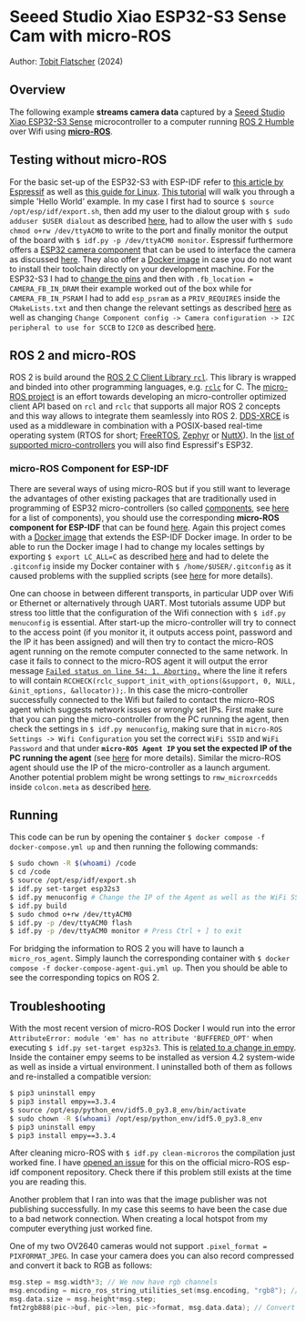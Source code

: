 # Seeed Studio Xiao ESP32-S3 Sense Cam with micro-ROS

Author: [Tobit Flatscher](https://github.com/2b-t) (2024)



## Overview

The following example **streams camera data** captured by a [Seeed Studio Xiao ESP32-S3 Sense](https://wiki.seeedstudio.com/xiao_esp32s3_getting_started/) microcontroller to a computer running [ROS 2 Humble](https://docs.ros.org/en/humble/index.html) over Wifi using [**micro-ROS**](https://micro.ros.org/).



## Testing without micro-ROS

For the basic set-up of the ESP32-S3 with ESP-IDF refer to [this article by Espressif](https://wiki.seeedstudio.com/xiao_esp32s3_getting_started/) as well as [this guide for Linux](https://docs.espressif.com/projects/esp-idf/en/latest/esp32s3/get-started/linux-macos-setup.html). [This tutorial](https://docs.espressif.com/projects/esp-idf/en/latest/esp32s3/get-started/linux-macos-setup.html#get-started-linux-macos-first-steps) will walk you through a simple 'Hello World' example. In my case I first had to source `$ source /opt/esp/idf/export.sh`, then add my user to the dialout group with `$ sudo adduser $USER dialout` as described [here](https://askubuntu.com/a/112572), had to allow the user with `$ sudo chmod o+rw /dev/ttyACM0` to write to the port and finally monitor the output of the board with `$ idf.py -p /dev/ttyACM0 monitor`. Espressif furthermore offers a [ESP32 camera component](https://github.com/espressif/esp32-camera) that can be used to interface the camera as discussed [here](https://wiki.seeedstudio.com/xiao_esp32s3_camera_usage/). They also offer a [Docker image](https://docs.espressif.com/projects/esp-idf/en/latest/esp32/api-guides/tools/idf-docker-image.html) in case you do not want to install their toolchain directly on your development machine. For the ESP32-S3 I had to [change the pins](https://github.com/Seeed-Studio/SSCMA-Micro/blob/dev/porting/espressif/boards/seeed_xiao_esp32s3/board.h) and then with `.fb_location = CAMERA_FB_IN_DRAM` their example worked out of the box while for `CAMERA_FB_IN_PSRAM` I had to add `esp_psram` as a `PRIV_REQUIRES` inside the `CMakeLists.txt` and then change the relevant settings as described [here](https://www.hackster.io/stefanblattmann/esp32-s3-masterclass-part-1-mastering-esp-idf-setup-a73555) as well as changing `Change Component config -> Camera configuration -> I2C peripheral to use for SCCB` to `I2C0` as described [here](https://github.com/espressif/esp32-camera/issues/450#issuecomment-1432009688).

## ROS 2 and micro-ROS

ROS 2 is build around the [ROS 2 C Client Library `rcl`](https://github.com/ros2/rcl). This library is wrapped and binded into other programming languages, e.g. [`rclc`](https://github.com/ros2/rclc) for C. The [micro-ROS project](https://micro.ros.org/) is an effort towards developing an micro-controller optimized client API based on `rcl` and `rclc` that supports all major ROS 2 concepts and this way allows to integrate them seamlessly into ROS 2. [DDS-XRCE](https://www.omg.org/spec/DDS-XRCE/) is used as a middleware in combination with a POSIX-based real-time operating system (RTOS for short; [FreeRTOS](https://www.freertos.org/), [Zephyr](https://www.zephyrproject.org/) or [NuttX](https://nuttx.apache.org/)). In the [list of supported micro-controllers](https://micro.ros.org/docs/overview/hardware/) you will also find Espressif's ESP32.

### micro-ROS Component for ESP-IDF

There are several ways of using micro-ROS but if you still want to leverage the advantages of other existing packages that are traditionally used in programming of ESP32 micro-controllers (so called [components](https://docs.espressif.com/projects/idf-component-manager/en/latest/), see [here](https://components.espressif.com/) for a list of components), you should use the corresponding **micro-ROS component for ESP-IDF** that can be found [here](https://github.com/micro-ROS/micro_ros_espidf_component). Again this project comes with a [Docker image](https://github.com/micro-ROS/micro_ros_espidf_component#build-with-docker-container) that extends the ESP-IDF Docker image. In order to be able to run the Docker image I had to change my locales settings by exporting `$ export LC_ALL=C` as described [here](https://stackoverflow.com/a/37112094) and had to delete the `.gitconfig` inside my Docker container with `$ /home/$USER/.gitconfig` as it caused problems with the supplied scripts (see [here](https://github.com/micro-ROS/micro_ros_espidf_component/issues/183#issuecomment-1837516081) for more details).

One can choose in between different transports, in particular UDP over Wifi or Ethernet or alternatively through UART. Most tutorials assume UDP but stress too little that the configuration of the Wifi connection with `$ idf.py menuconfig` is essential. After start-up the micro-controller will try to connect to the access point (if you monitor it, it outputs access point, password and the IP it has been assigned) and will then try to contact the micro-ROS agent running on the remote computer connected to the same network. In case it fails to connect to the micro-ROS agent it will output the error message [`Failed status on line 54: 1. Aborting.`](https://answers.ros.org/question/387035/esp32-micro-ros-failed-status-on-line-87-1-aborting/) where the line it refers to will contain `RCCHECK(rclc_support_init_with_options(&support, 0, NULL, &init_options, &allocator));`. In this case the micro-controller successfully connected to the Wifi but failed to contact the micro-ROS agent which suggests network issues or wrongly set IPs. First make sure that you can ping the micro-controller from the PC running the agent, then check the settings in `$ idf.py menuconfig`, making sure that in `micro-ROS Settings -> Wifi Configuration` you set the correct `WiFi SSID` and `WiFi Password` and that under **`micro-ROS Agent IP` you set the expected IP of the PC running the agent** (see [here](https://robofoundry.medium.com/esp32-micro-ros-actually-working-over-wifi-and-udp-transport-519a8ad52f65) for more details). Similar the micro-ROS agent should use the IP of the micro-controller as a launch argument. Another potential problem might be wrong settings to `rmw_microxrcedds` inside `colcon.meta` as described [here](https://github.com/micro-ROS/micro_ros_setup/issues/526).



## Running

This code can be run by opening the container `$ docker compose -f docker-compose.yml up` and then running the following commands:

```bash
$ sudo chown -R $(whoami) /code
$ cd /code
$ source /opt/esp/idf/export.sh
$ idf.py set-target esp32s3
$ idf.py menuconfig # Change the IP of the Agent as well as the WiFi SSID and WiFi password
$ idf.py build
$ sudo chmod o+rw /dev/ttyACM0
$ idf.py -p /dev/ttyACM0 flash
$ idf.py -p /dev/ttyACM0 monitor # Press Ctrl + ] to exit
```

For bridging the information to ROS 2 you will have to launch a `micro_ros_agent`. Simply launch the corresponding container with `$ docker compose -f docker-compose-agent-gui.yml up`. Then you should be able to see the corresponding topics on ROS 2.



## Troubleshooting

With the most recent version of micro-ROS Docker I would run into the error `AttributeError: module 'em' has no attribute 'BUFFERED_OPT'` when executing `$ idf.py set-target esp32s3`. This is [related to a change in empy](https://stackoverflow.com/questions/77642155/attributeerror-module-object-has-no-attribute-raw-opt/77656642#77656642). Inside the container empy seems to be installed as version 4.2 system-wide as well as inside a virtual environment. I uninstalled both of them as follows and re-installed a compatible version:

```bash
$ pip3 uninstall empy
$ pip3 install empy==3.3.4
$ source /opt/esp/python_env/idf5.0_py3.8_env/bin/activate
$ sudo chown -R $(whoami) /opt/esp/python_env/idf5.0_py3.8_env
$ pip3 uninstall empy
$ pip3 install empy==3.3.4
```

After cleaning micro-ROS with `$ idf.py clean-microros` the compilation just worked fine. I have [opened an issue](https://github.com/micro-ROS/micro_ros_espidf_component/issues/268) for this on the official micro-ROS esp-idf component repository. Check there if this problem still exists at the time you are reading this.

Another problem that I ran into was that the image publisher was not publishing successfully. In my case this seems to have been the case due to a bad network connection. When creating a local hotspot from my computer everything just worked fine.

One of my two OV2640 cameras would not support `.pixel_format = PIXFORMAT_JPEG`. In case your camera does you can also record compressed and convert it back to RGB as follows:

```c
msg.step = msg.width*3; // We now have rgb channels
msg.encoding = micro_ros_string_utilities_set(msg.encoding, "rgb8"); // The encoding will be rgb8 after conversion
msg.data.size = msg.height*msg.step;
fmt2rgb888(pic->buf, pic->len, pic->format, msg.data.data); // Convert jpeg to rgb8
```

